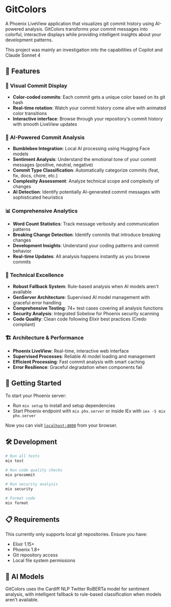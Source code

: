 # GitColors

A Phoenix LiveView application that visualizes git commit history using AI-powered analysis. GitColors transforms your commit messages into colorful, interactive displays while providing intelligent insights about your development patterns.


This project was mainly an investigation into the capabilities of Copilot and Claude Sonnet 4

## 🌟 Features

### 🎨 **Visual Commit Display**
- **Color-coded commits**: Each commit gets a unique color based on its git hash
- **Real-time rotation**: Watch your commit history come alive with animated color transitions
- **Interactive interface**: Browse through your repository's commit history with smooth LiveView updates

### 🤖 **AI-Powered Commit Analysis**
- **Bumblebee Integration**: Local AI processing using Hugging Face models
- **Sentiment Analysis**: Understand the emotional tone of your commit messages (positive, neutral, negative)
- **Commit Type Classification**: Automatically categorize commits (feat, fix, docs, chore, etc.)
- **Complexity Assessment**: Analyze technical scope and complexity of changes
- **AI Detection**: Identify potentially AI-generated commit messages with sophisticated heuristics

### 📊 **Comprehensive Analytics**
- **Word Count Statistics**: Track message verbosity and communication patterns
- **Breaking Change Detection**: Identify commits that introduce breaking changes
- **Development Insights**: Understand your coding patterns and commit behavior
- **Real-time Updates**: All analysis happens instantly as you browse commits

### 🔧 **Technical Excellence**
- **Robust Fallback System**: Rule-based analysis when AI models aren't available
- **GenServer Architecture**: Supervised AI model management with graceful error handling
- **Comprehensive Testing**: 74+ test cases covering all analysis functions
- **Security Analysis**: Integrated Sobelow for Phoenix security scanning
- **Code Quality**: Clean code following Elixir best practices (Credo compliant)

### 🏗️ **Architecture & Performance**
- **Phoenix LiveView**: Real-time, interactive web interface
- **Supervised Processes**: Reliable AI model loading and management
- **Efficient Processing**: Fast commit analysis with smart caching
- **Error Resilience**: Graceful degradation when components fail

## 🚀 Getting Started

To start your Phoenix server:

* Run `mix setup` to install and setup dependencies
* Start Phoenix endpoint with `mix phx.server` or inside IEx with `iex -S mix phx.server`

Now you can visit [`localhost:4000`](http://localhost:4000) from your browser.

## 🛠️ Development

```bash
# Run all tests
mix test

# Run code quality checks
mix precommit

# Run security analysis
mix security

# Format code
mix format
```

## 📋 Requirements

This currently only supports local git repositories. Ensure you have:
- Elixir 1.15+
- Phoenix 1.8+
- Git repository access
- Local file system permissions

## 🔮 AI Models

GitColors uses the Cardiff NLP Twitter RoBERTa model for sentiment analysis, with intelligent fallback to rule-based classification when models aren't available.

